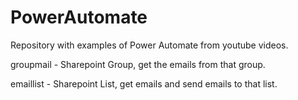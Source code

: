 # PowerAutomate

Repository with examples of Power Automate from youtube videos.

groupmail - Sharepoint Group, get the emails from that group.

emaillist - Sharepoint List, get emails and send emails to that list.
